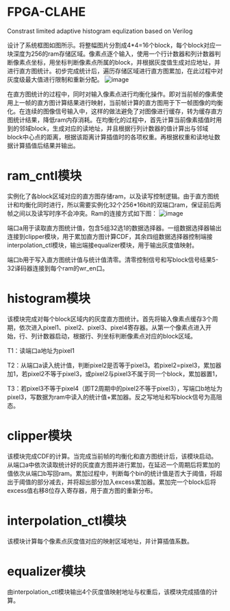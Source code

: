 # FPGA-CLAHE
Constrast limited adaptive histogram equlization based on Verilog

设计了系统框图如图所示。将整幅图片分割成4*4=16个block，每个block对应一块深度为256的ram存储区域。像素点逐个输入，使用一个行计数器和列计数器判断像素点坐标，用坐标判断像素点所属的block，并根据灰度值生成对应地址，并进行直方图统计。初步完成统计后，遍历存储区域进行直方图累加，在此过程中对灰度级最大值进行限制和重新分配。
![image](https://github.com/nicyyyy/FPGA-CLAHE/assets/57220819/874689c6-2632-4a98-97ad-50db67422d63)

在直方图统计的过程中，同时对输入像素点进行均衡化操作。即对当前帧的像素使用上一帧的直方图计算结果进行映射，当前帧计算的直方图用于下一帧图像的均衡化。在连续的图像信号输入中，这样的做法避免了对图像进行缓存，转为缓存直方图统计结果，降低ram内存消耗。在均衡化的过程中，首先计算当前像素插值时用到的邻域block，生成对应的读地址，并且根据行列计数器的值计算出与邻域block中心点的距离，根据该距离计算插值时的各项权重。再根据权重和读地址数据计算插值后结果并输出。

# ram_cntl模块
实例化了各block区域对应的直方图存储ram，以及读写控制逻辑。由于直方图统计和均衡化同时进行，所以需要实例化32个256*16bit的双端口ram，保证前后两帧之间以及读写时序不会冲突。Ram的连接方式如下图：
![image](https://github.com/nicyyyy/FPGA-CLAHE/assets/57220819/dc3d60d1-714f-4367-924c-6c3372fc78e7)

端口a用于读取直方图统计值，包含5组32选1的数据选择器。一组数据选择器输出连接到clipper模块，用于累加直方图计算CDF，其余四组数据选择器控制端接interpolation_ctl模块，输出端接equalizer模块，用于输出灰度值映射。

端口b用于写入直方图统计值与统计值清零。清零控制信号和写block信号结果5-32译码器连接到每个ram的wr_en口。

# histogram模块
该模块完成对每个block区域内的灰度直方图统计。首先将输入像素点缓存3个周期，依次进入pixel1、pixel2、pixel3、pixel4寄存器。从第一个像素点进入开始，行、列计数器启动，根据行、列坐标判断像素点对应的block区域。

T1：读端口a地址为pixel1

T2：从端口a读入统计值，判断pixel2是否等于pixel3。若pixel2=pixel3，累加器加1，若pixel2不等于pixel3，或pixel2与pixel3不属于同一个block，累加器置1，

T3：若pixel3不等于pixel4（即T2周期中的pixel2不等于pixel3），写端口b地址为pixel3，写数据为ram中读入的统计值+累加器。反之写地址和写block信号为高阻态。

# clipper模块
该模块完成CDF的计算。当完成当前帧的均衡化和直方图统计后，该模块启动。从端口a中依次读取统计好的灰度直方图并进行累加，在延迟一个周期后将累加的值依次从端口b写回ram。累加过程中，判断每个bin的统计值是否大于阈值，将超出于阈值的部分减去，并将超出部分加入excess累加器。累加完一个block后将excess值右移8位存入寄存器，用于直方图的重新分布。

# interpolation_ctl模块
该模块计算每个像素点灰度值对应的映射区域地址，并计算插值系数。

# equalizer模块
由interpolation_ctl模块输出4个灰度值映射地址与权重后，该模块完成插值的计算。
